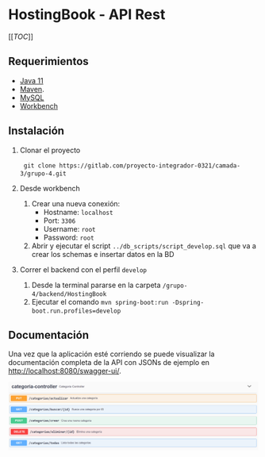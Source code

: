 # HostingBook - API Rest

[[_TOC_]]

## Requerimientos

- [Java 11](https://www.oracle.com/java/technologies/downloads/#java11)
- [Maven](https://maven.apache.org/download.cgi).
- [MySQL](https://dev.mysql.com/doc/refman/8.0/en/general-installation-issues.html)
- [Workbench](https://dev.mysql.com/downloads/workbench/)

## Instalación

1. Clonar el proyecto

   ```shell
    git clone https://gitlab.com/proyecto-integrador-0321/camada-3/grupo-4.git
   ```


2. Desde workbench
   1. Crear una nueva conexión:
      - Hostname: `localhost`
      - Port: `3306`
      - Username: `root`
      - Password: `root`
   2. Abrir y ejecutar el script `../db_scripts/script_develop.sql` que va a crear los schemas e insertar datos en la BD


3. Correr el backend con el perfil `develop`
   1. Desde la terminal pararse en la carpeta `/grupo-4/backend/HostingBook`
   2. Ejecutar el comando `mvn spring-boot:run -Dspring-boot.run.profiles=develop`

## Documentación

Una vez que la aplicación esté corriendo se puede visualizar la documentación completa de la API con JSONs de ejemplo en 
[http://localhost:8080/swagger-ui/](http://localhost:8080/swagger-ui/).

![Swagger UI](./img/swagger.png)

